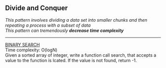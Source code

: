## Divide and Conquer

_This pattern involves dividing a data set into smaller chunks and then repeating a process with a subset of data_  
_This pattern can tremendously **decrease time complexity**_

---

[BINARY SEARCH](../../Search/binarySearch.js)  
Time complexity: O(logN)  
Given a sorted array of integer, write a function call search, that accepts a value to the function is lcated. If the value is not found, return -1.

